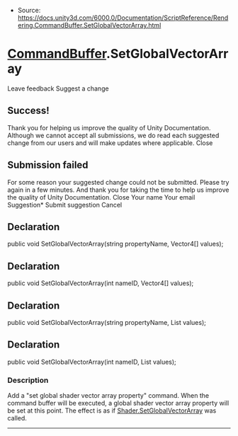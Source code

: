 * Source: https://docs.unity3d.com/6000.0/Documentation/ScriptReference/Rendering.CommandBuffer.SetGlobalVectorArray.html

#  [CommandBuffer](https://docs.unity3d.com/6000.0/Documentation/ScriptReference/Rendering.CommandBuffer.html).SetGlobalVectorArray
Leave feedback
Suggest a change
## Success!
Thank you for helping us improve the quality of Unity Documentation. Although we cannot accept all submissions, we do read each suggested change from our users and will make updates where applicable.
Close
## Submission failed
For some reason your suggested change could not be submitted. Please <a>try again</a> in a few minutes. And thank you for taking the time to help us improve the quality of Unity Documentation.
Close
Your name Your email Suggestion* Submit suggestion
Cancel
## Declaration
public void SetGlobalVectorArray(string propertyName, Vector4[] values); 
## Declaration
public void SetGlobalVectorArray(int nameID, Vector4[] values); 
## Declaration
public void SetGlobalVectorArray(string propertyName, List<Vector4> values); 
## Declaration
public void SetGlobalVectorArray(int nameID, List<Vector4> values); 
### Description
Add a "set global shader vector array property" command.
When the command buffer will be executed, a global shader vector array property will be set at this point. The effect is as if [Shader.SetGlobalVectorArray](https://docs.unity3d.com/6000.0/Documentation/ScriptReference/Shader.SetGlobalVectorArray.html) was called.
* * *
